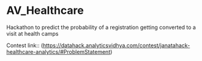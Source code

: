 # AV_Healthcare
Hackathon to predict the probability of a registration getting converted to a visit at health camps

Contest link:: (https://datahack.analyticsvidhya.com/contest/janatahack-healthcare-analytics/#ProblemStatement)
